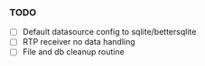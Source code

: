 

### TODO
- [ ] Default datasource config to sqlite/bettersqlite
- [ ] RTP receiver no data handling
- [ ] File and db cleanup routine